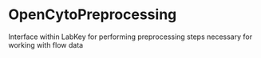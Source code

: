 OpenCytoPreprocessing
=====================

Interface within LabKey for performing preprocessing steps necessary for working with flow data
